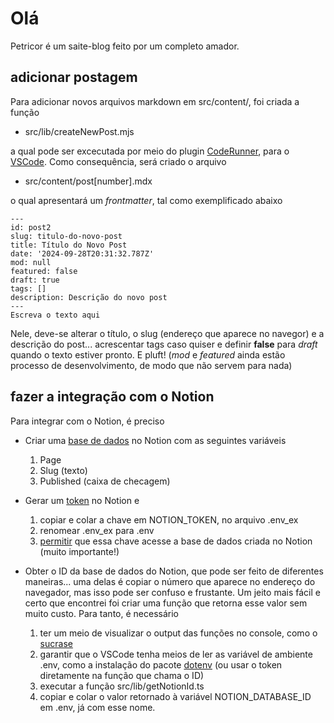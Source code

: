 # Olá

Petricor é um saite-blog feito por um completo amador. 

## adicionar postagem

Para adicionar novos arquivos markdown em src/content/, foi criada a função

* src/lib/createNewPost.mjs

a qual pode ser excecutada por meio do plugin [CodeRunner](https://marketplace.visualstudio.com/items?itemName=formulahendry.code-runner), para o [VSCode](https://code.visualstudio.com/). Como consequência, será criado o arquivo

* src/content/post[number].mdx

o qual apresentará um _frontmatter_, tal como exemplificado abaixo

```
---
id: post2
slug: titulo-do-novo-post
title: Título do Novo Post
date: '2024-09-28T20:31:32.787Z'
mod: null
featured: false
draft: true
tags: []
description: Descrição do novo post
---
Escreva o texto aqui
```

Nele, deve-se alterar o título, o slug (endereço que aparece no navegor) e a descrição do post... acrescentar tags caso quiser e definir **false** para _draft_ quando o texto estiver pronto. E pluft! (_mod_ e _featured_ ainda estão processo de desenvolvimento, de modo que não servem para nada)

## fazer a integração com o Notion

Para integrar com o Notion, é preciso

  * Criar uma [base de dados](https://www.notion.so/pt/help/create-a-database) no Notion com as seguintes variáveis
    1. Page
    2. Slug (texto)
    3. Published (caixa de checagem)

  * Gerar um [token](https://notion.com/my-integrations) no Notion e
    1. copiar e colar a chave em NOTION_TOKEN, no arquivo .env_ex
    2. renomear .env_ex para .env
    3. [permitir](https://www.notion.so/pt/help/add-and-manage-connections-with-the-api) que essa chave acesse a base de dados criada no Notion (muito importante!)

  * Obter o ID da base de dados do Notion, que pode ser feito de diferentes maneiras... uma delas é copiar o número que aparece no endereço do navegador, mas isso pode ser confuso e frustante. Um jeito mais fácil e certo que encontrei foi criar uma função que retorna esse valor sem muito custo. Para tanto, é necessário
    1. ter um meio de visualizar o output das funções no console, como o [sucrase](https://www.npmjs.com/package/sucrase)
    2. garantir que o VSCode tenha meios de ler as variável de ambiente .env, como a instalação do pacote [dotenv](https://www.npmjs.com/package/dotenv) (ou usar o token diretamente na função que chama o ID)
    3. executar a função src/lib/getNotionId.ts
    4. copiar e colar o valor retornado à variável NOTION_DATABASE_ID em .env, já com esse nome.

    
